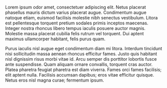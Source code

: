 Lorem ipsum odor amet, consectetuer adipiscing elit. Netus placerat phasellus mauris dictum varius placerat augue. Condimentum augue natoque etiam, euismod facilisis molestie nibh senectus vestibulum. Litora est pellentesque torquent pretium sodales primis inceptos maecenas. Integer nostra rhoncus libero tempus iaculis posuere auctor magnis. Molestie massa placerat cubilia felis rutrum vel torquent. Dui aptent maximus ullamcorper habitant, felis purus quam.

Purus iaculis nisl augue eget condimentum diam mi litora. Interdum tincidunt nisi sollicitudin massa aenean rhoncus efficitur fames. Justo quis habitant nisl dignissim risus morbi vitae id. Arcu semper dis porttitor lobortis fusce ante suspendisse. Quam aliquam ornare convallis, torquent cras auctor. Platea pharetra feugiat pharetra est diam viverra. Fames orci fames facilisis; elit aptent nulla. Facilisis accumsan dapibus; eros vitae efficitur quisque. Netus eros nisl magna curae; fermentum ipsum.
